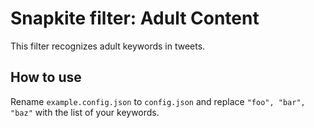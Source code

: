 # Snapkite filter: Adult Content

This filter recognizes adult keywords in tweets.

## How to use

Rename `example.config.json` to `config.json` and replace `"foo", "bar", "baz"` with the list of your keywords.